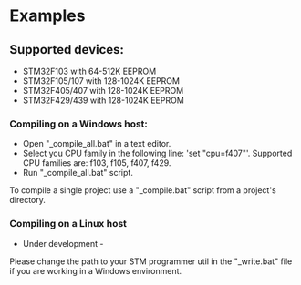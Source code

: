 # Examples

## Supported devices:
* STM32F103 with 64-512K EEPROM
* STM32F105/107 with 128-1024K EEPROM
* STM32F405/407 with 128-1024K EEPROM
* STM32F429/439 with 128-1024K EEPROM

### Compiling on a Windows host:
* Open "_compile_all.bat" in a text editor.
* Select you CPU family in the following line: 'set "cpu=f407"'. Supported CPU families are: f103, f105, f407, f429.
* Run "_compile_all.bat" script.

To compile a single project use a "_compile.bat" script from a project's directory.

### Compiling on a Linux host
- Under development -

Please change the path to your STM programmer util in the "_write.bat" file if you are working in a Windows environment.
